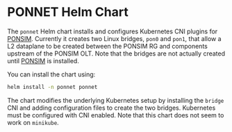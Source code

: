 # PONNET Helm Chart

The `ponnet` Helm chart installs and configures Kubernetes CNI plugins
for [PONSIM](ponsimv2.md).  Currently it creates two Linux bridges, `pon0`
and `pon1`, that allow a L2 dataplane to be created between the PONSIM
RG and components upstream of the PONSIM OLT.  Note that the bridges
are not actually created until [PONSIM](ponsimv2.md) is installed.

You can install the chart using:

```bash
helm install -n ponnet ponnet
```

The chart modifies the underlying Kubernetes setup by installing the `bridge`
CNI and adding configuration files to create the two bridges.  Kubernetes must
be configured with CNI enabled.  Note that this chart does not seem to work
on `minikube`.
